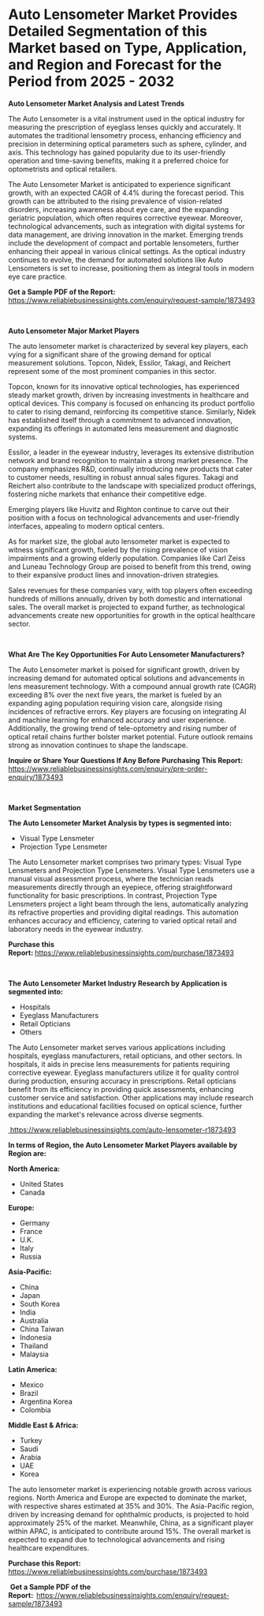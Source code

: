 <p><h1>Auto Lensometer Market Provides Detailed Segmentation of this Market based on Type, Application, and Region and Forecast for the Period from 2025 - 2032</h1></p><p><strong>Auto Lensometer Market Analysis and Latest Trends</strong></p>
<p><p>The Auto Lensometer is a vital instrument used in the optical industry for measuring the prescription of eyeglass lenses quickly and accurately. It automates the traditional lensometry process, enhancing efficiency and precision in determining optical parameters such as sphere, cylinder, and axis. This technology has gained popularity due to its user-friendly operation and time-saving benefits, making it a preferred choice for optometrists and optical retailers.</p><p>The Auto Lensometer Market is anticipated to experience significant growth, with an expected CAGR of 4.4% during the forecast period. This growth can be attributed to the rising prevalence of vision-related disorders, increasing awareness about eye care, and the expanding geriatric population, which often requires corrective eyewear. Moreover, technological advancements, such as integration with digital systems for data management, are driving innovation in the market. Emerging trends include the development of compact and portable lensometers, further enhancing their appeal in various clinical settings. As the optical industry continues to evolve, the demand for automated solutions like Auto Lensometers is set to increase, positioning them as integral tools in modern eye care practice.</p></p>
<p><strong>Get a Sample PDF of the Report:&nbsp;</strong> <a href="https://www.reliablebusinessinsights.com/enquiry/request-sample/1873493?utm_campaign=3134&utm_medium=2&utm_source=Github&utm_content=ia&utm_term=13042025&utm_id=auto-lensometer">https://www.reliablebusinessinsights.com/enquiry/request-sample/1873493</a></p>
<p>&nbsp;</p>
<p><strong>Auto Lensometer Major Market Players</strong></p>
<p><p>The auto lensometer market is characterized by several key players, each vying for a significant share of the growing demand for optical measurement solutions. Topcon, Nidek, Essilor, Takagi, and Reichert represent some of the most prominent companies in this sector.</p><p>Topcon, known for its innovative optical technologies, has experienced steady market growth, driven by increasing investments in healthcare and optical devices. This company is focused on enhancing its product portfolio to cater to rising demand, reinforcing its competitive stance. Similarly, Nidek has established itself through a commitment to advanced innovation, expanding its offerings in automated lens measurement and diagnostic systems.</p><p>Essilor, a leader in the eyewear industry, leverages its extensive distribution network and brand recognition to maintain a strong market presence. The company emphasizes R&D, continually introducing new products that cater to customer needs, resulting in robust annual sales figures. Takagi and Reichert also contribute to the landscape with specialized product offerings, fostering niche markets that enhance their competitive edge.</p><p>Emerging players like Huvitz and Righton continue to carve out their position with a focus on technological advancements and user-friendly interfaces, appealing to modern optical centers.</p><p>As for market size, the global auto lensometer market is expected to witness significant growth, fueled by the rising prevalence of vision impairments and a growing elderly population. Companies like Carl Zeiss and Luneau Technology Group are poised to benefit from this trend, owing to their expansive product lines and innovation-driven strategies.</p><p>Sales revenues for these companies vary, with top players often exceeding hundreds of millions annually, driven by both domestic and international sales. The overall market is projected to expand further, as technological advancements create new opportunities for growth in the optical healthcare sector.</p></p>
<p>&nbsp;</p>
<p><strong>What Are The Key Opportunities For Auto Lensometer Manufacturers?</strong></p>
<p><p>The Auto Lensometer market is poised for significant growth, driven by increasing demand for automated optical solutions and advancements in lens measurement technology. With a compound annual growth rate (CAGR) exceeding 8% over the next five years, the market is fueled by an expanding aging population requiring vision care, alongside rising incidences of refractive errors. Key players are focusing on integrating AI and machine learning for enhanced accuracy and user experience. Additionally, the growing trend of tele-optometry and rising number of optical retail chains further bolster market potential. Future outlook remains strong as innovation continues to shape the landscape.</p></p>
<p><strong>Inquire or Share Your Questions If Any Before Purchasing This Report:</strong> <a href="https://www.reliablebusinessinsights.com/enquiry/pre-order-enquiry/1873493?utm_campaign=3134&utm_medium=2&utm_source=Github&utm_content=ia&utm_term=13042025&utm_id=auto-lensometer">https://www.reliablebusinessinsights.com/enquiry/pre-order-enquiry/1873493</a></p>
<p>&nbsp;</p>
<p><strong>Market Segmentation</strong></p>
<p><strong>The Auto Lensometer Market Analysis by types is segmented into:</strong></p>
<p><ul><li>Visual Type Lensmeter</li><li>Projection Type Lensmeter</li></ul></p>
<p><p>The Auto Lensometer market comprises two primary types: Visual Type Lensmeters and Projection Type Lensmeters. Visual Type Lensmeters use a manual visual assessment process, where the technician reads measurements directly through an eyepiece, offering straightforward functionality for basic prescriptions. In contrast, Projection Type Lensmeters project a light beam through the lens, automatically analyzing its refractive properties and providing digital readings. This automation enhances accuracy and efficiency, catering to varied optical retail and laboratory needs in the eyewear industry.</p></p>
<p><strong>Purchase this Report:&nbsp;</strong><a href="https://www.reliablebusinessinsights.com/purchase/1873493?utm_campaign=3134&utm_medium=2&utm_source=Github&utm_content=ia&utm_term=13042025&utm_id=auto-lensometer">https://www.reliablebusinessinsights.com/purchase/1873493</a></p>
<p>&nbsp;</p>
<p><strong>The Auto Lensometer Market Industry Research by Application is segmented into:</strong></p>
<p><ul><li>Hospitals</li><li>Eyeglass Manufacturers</li><li>Retail Opticians</li><li>Others</li></ul></p>
<p><p>The Auto Lensometer market serves various applications including hospitals, eyeglass manufacturers, retail opticians, and other sectors. In hospitals, it aids in precise lens measurements for patients requiring corrective eyewear. Eyeglass manufacturers utilize it for quality control during production, ensuring accuracy in prescriptions. Retail opticians benefit from its efficiency in providing quick assessments, enhancing customer service and satisfaction. Other applications may include research institutions and educational facilities focused on optical science, further expanding the market's relevance across diverse segments.</p></p>
<p><a href="https://www.reliablebusinessinsights.com/auto-lensometer-r1873493?utm_campaign=3134&utm_medium=2&utm_source=Github&utm_content=ia&utm_term=13042025&utm_id=auto-lensometer">&nbsp;https://www.reliablebusinessinsights.com/auto-lensometer-r1873493</a></p>
<p><strong>In terms of Region, the Auto Lensometer Market Players available by Region are:</strong></p>
<p>
    <p> <strong> North America: </strong>
        <ul>
            <li>United States</li>
            <li>Canada</li>
        </ul>
        </p> 
    <p> <strong> Europe: </strong>
        <ul>
            <li>Germany</li>
            <li>France</li>
            <li>U.K.</li>
            <li>Italy</li>
            <li>Russia</li>
        </ul>
        </p> 
    <p> <strong> Asia-Pacific: </strong>
        <ul>
            <li>China</li>
            <li>Japan</li>
            <li>South Korea</li>
            <li>India</li>
            <li>Australia</li>
            <li>China Taiwan</li>
            <li>Indonesia</li>
            <li>Thailand</li>
            <li>Malaysia</li>
        </ul>
        </p> 
    <p> <strong> Latin America: </strong>
        <ul>
            <li>Mexico</li>
            <li>Brazil</li>
            <li>Argentina Korea</li>
            <li>Colombia</li>
        </ul>
        </p> 
    <p> <strong> Middle East & Africa: </strong>
        <ul>
            <li>Turkey</li>
            <li>Saudi</li>
            <li>Arabia</li>
            <li>UAE</li>
            <li>Korea</li>
        </ul>
    </p>
    </p>
<p><p>The auto lensometer market is experiencing notable growth across various regions. North America and Europe are expected to dominate the market, with respective shares estimated at 35% and 30%. The Asia-Pacific region, driven by increasing demand for ophthalmic products, is projected to hold approximately 25% of the market. Meanwhile, China, as a significant player within APAC, is anticipated to contribute around 15%. The overall market is expected to expand due to technological advancements and rising healthcare expenditures.</p></p>
<p><strong>Purchase this Report: </strong><a href="https://www.reliablebusinessinsights.com/purchase/1873493?utm_campaign=3134&utm_medium=2&utm_source=Github&utm_content=ia&utm_term=13042025&utm_id=auto-lensometer">https://www.reliablebusinessinsights.com/purchase/1873493</a></p>
<p>&nbsp;<strong>Get a Sample PDF of the Report:&nbsp;&nbsp;</strong><a href="https://www.reliablebusinessinsights.com/enquiry/request-sample/1873493?utm_campaign=3134&utm_medium=2&utm_source=Github&utm_content=ia&utm_term=13042025&utm_id=auto-lensometer">https://www.reliablebusinessinsights.com/enquiry/request-sample/1873493</a></p>
<p><strong></strong></p>
<p><p></p><p></p><p></p></p>